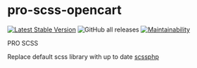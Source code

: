 # pro-scss-opencart

[![Latest Stable Version](https://img.shields.io/github/v/release/brokeyourbike/pro-scss-opencart)](https://github.com/brokeyourbike/pro-scss-opencart/releases)
![GitHub all releases](https://img.shields.io/github/downloads/brokeyourbike/pro-scss-opencart/total?color=blue)
[![Maintainability](https://api.codeclimate.com/v1/badges/4700760a1b0826b6844b/maintainability)](https://codeclimate.com/github/brokeyourbike/pro-scss-opencart/maintainability)

PRO SCSS

Replace default scss library with up to date [scssphp](https://github.com/scssphp/scssphp)
